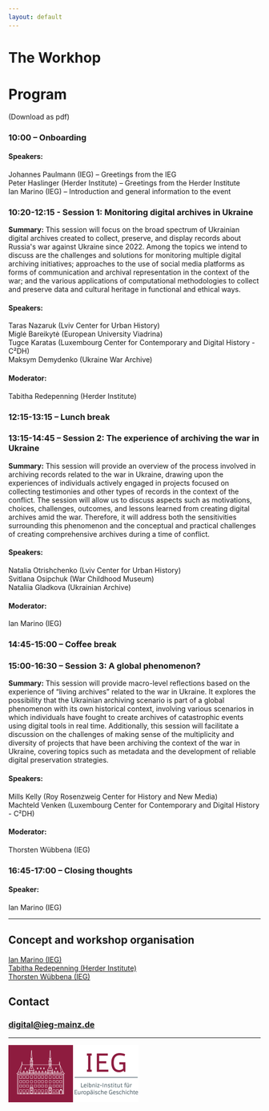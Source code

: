 ```yaml
---
layout: default
---
```


# The Workhop

# Program
(Download as pdf)

### 10:00 – Onboarding
#### Speakers:  
Johannes Paulmann (IEG) – Greetings from the IEG  
Peter Haslinger (Herder Institute) – Greetings from the Herder Institute  
Ian Marino (IEG) – Introduction and general information to the event  

### 10:20-12:15 - Session 1: Monitoring digital archives in Ukraine
**Summary:** This session will focus on the broad spectrum of Ukrainian digital archives created to collect, preserve, and display records about Russia's war against Ukraine since 2022. Among the topics we intend to discuss are the challenges and solutions for monitoring multiple digital archiving initiatives; approaches to the use of social media platforms as forms of communication and archival representation in the context of the war; and the various applications of computational methodologies to collect and preserve data and cultural heritage in functional and ethical ways.  
#### Speakers:    
Taras Nazaruk (Lviv Center for Urban History)  
Miglė Bareikytė (European University Viadrina)  
Tugce Karatas (Luxembourg Center for Contemporary and Digital History - C²DH)  
  Maksym Demydenko (Ukraine War Archive)  
#### Moderator:  
Tabitha Redepenning (Herder Institute)

### 12:15-13:15 – Lunch break

### 13:15-14:45 – Session 2: The experience of archiving the war in Ukraine
**Summary:** This session will provide an overview of the process involved in archiving records related to the war in Ukraine, drawing upon the experiences of individuals actively engaged in projects focused on collecting testimonies and other types of records in the context of the conflict. The session will allow us to discuss aspects such as motivations, choices, challenges, outcomes, and lessons learned from creating digital archives amid the war. Therefore, it will address both the sensitivities surrounding this phenomenon and the conceptual and practical challenges of creating comprehensive archives during a time of conflict.  
#### Speakers:  
Natalia Otrishchenko (Lviv Center for Urban History)  
Svitlana Osipchuk (War Childhood Museum)  
Nataliia Gladkova (Ukrainian Archive)  
#### Moderator:  
Ian Marino (IEG)

### 14:45-15:00 – Coffee break

### 15:00-16:30 – Session 3: A global phenomenon?
**Summary:** This session will provide macro-level reflections based on the experience of “living archives” related to the war in Ukraine. It explores the possibility that the Ukrainian archiving scenario is part of a global phenomenon with its own historical context, involving various scenarios in which individuals have fought to create archives of catastrophic events using digital tools in real time. Additionally, this session will facilitate a discussion on the challenges of making sense of the multiplicity and diversity of projects that have been archiving the context of the war in Ukraine, covering topics such as metadata and the development of reliable digital preservation strategies.   
#### Speakers:  
Mills Kelly (Roy Rosenzweig Center for History and New Media)  
Machteld Venken (Luxembourg Center for Contemporary and Digital History - C²DH)  
#### Moderator:  
Thorsten Wübbena (IEG)

### 16:45-17:00 – Closing thoughts
#### Speaker:  
Ian Marino (IEG)

---

## Concept and workshop organisation

[Ian Marino (IEG)](https://www.ieg-mainz.de/institut/personen/marino)  
[Tabitha Redepenning (Herder Institute)](https://www.herder-institut.de/profile/tabitha-redepenning/)  
[Thorsten Wübbena (IEG)](https://www.ieg-mainz.de/institut/personen/wuebbena)  

## Contact

### <a href="mailto:digital@ieg-mainz.de">digital@ieg-mainz.de</a>
---
![IEG_Logo](https://raw.githubusercontent.com/ieg-dhr/LivArch-Workshop/refs/heads/main/assets/images/ieg-logo2-small.png)